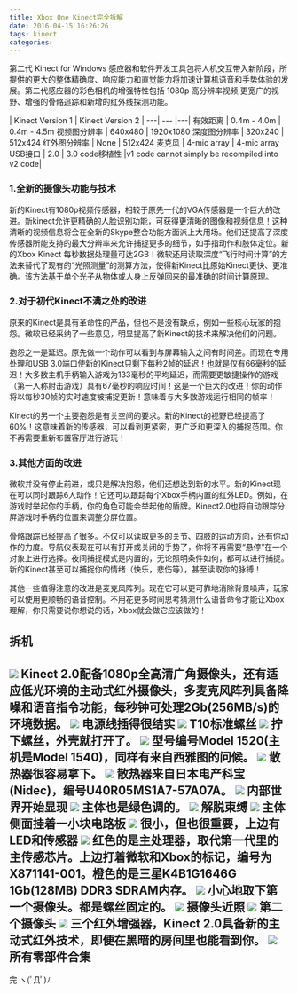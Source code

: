 ```yaml
---
title: Xbox One Kinect完全拆解
date: 2016-04-15 16:26:26
tags: kinect
categories: 
---
```

第二代 Kinect for Windows 感应器和软件开发工具包将人机交互带入新阶段，所提供的更大的整体精确度、响应能力和直觉能力将加速计算机语音和手势体验的发展。第二代感应器的彩色相机的增强特性包括 1080p 高分辨率视频,更宽广的视野、增强的骨骼追踪和新增的红外线探测功能。

 | Kinect Version 1 | Kinect Version 2 |
---| --- |---|
有效距离 | 0.4m - 4.0m | 0.4m - 4.5m
视频图分辨率 | 640x480 | 1920x1080
深度图分辨率 | 320x240 | 512x424
红外图分辨率 | None | 512x424
麦克风 | 4-mic array | 4-mic array
USB接口 | 2.0 | 3.0
code移植性 |v1 code cannot simply be recompiled into v2 code|

### 1.全新的摄像头功能与技术
新的Kinect有1080p视频传感器，相较于原先一代的VGA传感器是一个巨大的改进。新kinect允许更精确的人脸识别功能，可获得更清晰的图像和视频信息！这种清晰的视频信息将会在全新的Skype整合功能方面派上大用场。他们还提高了深度传感器所能支持的最大分辨率来允许捕捉更多的细节，如手指动作和肢体定位。新的Xbox Kinect 每秒数据处理量可达2GB！微软还用读取深度“飞行时间计算”的方法来替代了现有的“光照测量”的测算方法，使得新Kinect比原始Kinect更快、更准确。该方法基于单个光子从物体或人身上反弹回来的最准确的时间计算原理。
### 2.对于初代Kinect不满之处的改进
原来的Kinect是具有革命性的产品，但也不是没有缺点，例如一些核心玩家的抱怨。微软已经采纳了一些意见，明显提高了新Kinect的技术来解决他们的问题。

抱怨之一是延迟。原先做一个动作可以看到与屏幕输入之间有时间差。而现在专用处理和USB 3.0端口使新的Kinect只剩下每秒2帧的延迟！也就是仅有66毫秒的延迟！大多数主机手柄输入游戏为133毫秒的平均延迟，而需要更敏捷操作的游戏（第一人称射击游戏）具有67毫秒的响应时间！这是一个巨大的改进！你的动作将以每秒30帧的实时速度被捕捉更新！意味着与大多数游戏运行相同的帧率！

Kinect的另一个主要抱怨是有关空间的要求。新的Kinect的视野已经提高了60%！这意味着新的传感器，可以看到更紧密，更广泛和更深入的捕捉范围。你不再需要重新布置客厅进行游玩！
### 3.其他方面的改进
微软并没有停止前进，或只是解决抱怨，他们还想达到新的水平。新的Kinect现在可以同时跟踪6人动作！它还可以跟踪每个Xbox手柄内置的红外LED。例如，在游戏时举起你的手柄，你的角色可能会举起他的盾牌。Kinect2.0也将自动跟踪分屏游戏时手柄的位置来调整分屏位置。

骨骼跟踪已经提高了很多。不仅可以读取更多的关节、四肢的运动方向，还有你动作的力度。导航仪表现在可以有打开或关闭的手势了，你将不再需要“悬停”在一个对象上进行选择。夜间捕捉模式是内置的，无论照明条件如何，都可以进行捕捉。新的Kinect甚至可以捕捉你的情绪（快乐，悲伤等），甚至读取你的脉搏！


其他一些值得注意的改进是麦克风阵列。现在它可以更可靠地消除背景噪声，玩家可以使用更顺畅的语音控制。不用花更多时间思考猜测什么语音命令才能让Xbox理解，你只需要说你想说的话，Xbox就会做它应该做的！

## 拆机
![](http://static.mindcont.com/blog/images/research/kinect/unboxing/kinect-unboxing-1.jpg)
Kinect 2.0配备1080p全高清广角摄像头，还有适应低光环境的主动式红外摄像头，多麦克风阵列具备降噪和语音指令功能，每秒钟可处理2Gb(256MB/s)的环境数据。
![](http://static.mindcont.com/blog/images/research/kinect/unboxing/kinect-unboxing-2.jpg)
电源线插得很结实
![](http://static.mindcont.com/blog/images/research/kinect/unboxing/kinect-unboxing-3.jpg)
T10标准螺丝
![](http://static.mindcont.com/blog/images/research/kinect/unboxing/kinect-unboxing-4.jpg)
拧下螺丝，外壳就打开了。
![](http://static.mindcont.com/blog/images/research/kinect/unboxing/kinect-unboxing-5.jpg)
型号编号Model 1520(主机是Model 1540)，同样有来自西雅图的问候。
![](http://static.mindcont.com/blog/images/research/kinect/unboxing/kinect-unboxing-6.jpg)
散热器很容易拿下。
![](http://static.mindcont.com/blog/images/research/kinect/unboxing/kinect-unboxing-7.jpg)
散热器来自日本电产科宝(Nidec)，编号U40R05MS1A7-57A07A。
![](http://static.mindcont.com/blog/images/research/kinect/unboxing/kinect-unboxing-8.jpg)
内部世界开始显现
![](http://static.mindcont.com/blog/images/research/kinect/unboxing/kinect-unboxing-9.jpg)
主体也是绿色调的。
![](http://static.mindcont.com/blog/images/research/kinect/unboxing/kinect-unboxing-10.jpg)
解脱束缚
![](http://static.mindcont.com/blog/images/research/kinect/unboxing/kinect-unboxing-11.jpg)
主体侧面挂着一小块电路板
![](http://static.mindcont.com/blog/images/research/kinect/unboxing/kinect-unboxing-12.jpg)
很小，但也很重要，上边有LED和传感器
![](http://static.mindcont.com/blog/images/research/kinect/unboxing/kinect-unboxing-13.jpg)
红色的是主处理器，取代第一代里的主传感芯片。上边打着微软和Xbox的标记，编号为X871141-001。橙色的是三星K4B1G1646G 1Gb(128MB) DDR3 SDRAM内存。
![](http://static.mindcont.com/blog/images/research/kinect/unboxing/kinect-unboxing-14.jpg)
小心地取下第一个摄像头。都是螺丝固定的。
![](http://static.mindcont.com/blog/images/research/kinect/unboxing/kinect-unboxing-15.jpg)
摄像头近照
![](http://static.mindcont.com/blog/images/research/kinect/unboxing/kinect-unboxing-16.jpg)
第二个摄像头
![](http://static.mindcont.com/blog/images/research/kinect/unboxing/kinect-unboxing-17.jpg)
三个红外增强器，Kinect 2.0具备新的主动式红外技术，即便在黑暗的房间里也能看到你。
![](http://static.mindcont.com/blog/images/research/kinect/unboxing/kinect-unboxing-18.jpg)
所有零部件合集
----
完 ヽ(ﾟДﾟ)ﾉ
